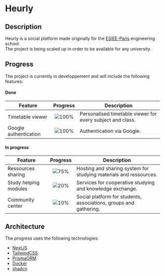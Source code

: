 # Heurly

## Description
Heurly is a social platform made originally for the [ESIEE-Paris](https://www.esiee.fr/) engineering school.  
The project is being scaled up in order to be available for any university. 

## Progress
The project is currently in developpement and will include the following features:
#### Done
| Feature                | Progress                                | Description                                                         |
|------------------------|:---------------------------------------:|---------------------------------------------------------------------|
| Timetable viewer       |  ![100%](https://progress-bar.dev/100)  | Personalised timetable viewer for every subject and class.          |
| Google authentication  |  ![100%](https://progress-bar.dev/100)  | Authentication via Google.                                          |


#### In progress
| Feature                | Progress                                | Description                                                        |
|------------------------|:---------------------------------------:|--------------------------------------------------------------------|
| Ressources sharing     |  ![75%](https://progress-bar.dev/75)    | Hosting and sharing system for studying materials and ressources.  |
| Study helping modules  |  ![20%](https://progress-bar.dev/20)    | Services for cooperative studying and knowledge exchange.          |
| Community center       |  ![10%](https://progress-bar.dev/10)    | Social platform for students, associations, groups and gathering.  |

## Architecture
The progress uses the following technologies:
- [NextJS](https://nextjs.org/)
- [TailwindCSS](https://tailwindcss.com/)
- [PrismaORM](https://www.prisma.io/)
- [Docker](https://www.docker.com/)
- [shadcn](https://ui.shadcn.com/)
